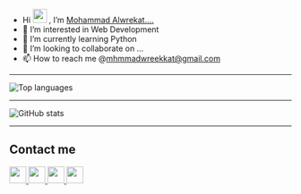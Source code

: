 - Hi <img src="https://raw.githubusercontent.com/aemmadi/aemmadi/master/wave.gif" height=25px /> , I’m [Mohammad Alwrekat....](https://agitated-poincare-7eb6b0.netlify.app)
- 👀 I’m interested in Web Development
- 🌱 I’m currently learning Python 
- 💞️ I’m looking to collaborate on ...
- 📫 How to reach me @mhmmadwreekkat@gmail.com

---
![Top languages](https://github-readme-stats.vercel.app/api/top-langs/?username=mhmadwrekat&theme=outrun)

---
![GitHub stats](https://github-readme-stats.vercel.app/api?username=mhmadwrekat&show_icons=true&theme=outrun)

---
## Contact me
<a href="https://twitter.com/wrekatmhmad">
<img src="https://img.shields.io/badge/Twitter-1DA1F2?style=for-the-badge&logo=twitter&logoColor=white"height=30px />
</a>

<a href="https://www.facebook.com/profile.php?id=100010107875359">
<img src="https://img.shields.io/badge/Facebook-1877F2?style=for-the-badge&logo=facebook&logoColor=white"height=30px />
</a>


<a href="https://www.instagram.com/mhmadwrekatt?r=nametag">
<img src="https://img.shields.io/badge/Instagram-E4405F?style=for-the-badge&logo=instagram&logoColor=white" height=30px/>
</a>

<a href="https://www.linkedin.com/public-profile/settings?trk=d_flagship3_profile_self_view_public_profile">
<img src="https://img.shields.io/badge/LinkedIn-0077B5?style=for-the-badge&logo=linkedin&logoColor=white" height=30px  />
</a>



<!---
mhmadwrekat/mhmadwrekat is a ✨ special ✨ repository because its `README.md` (this file) appears on your GitHub profile.
You can click the Preview link to take a look at your changes.
--->
